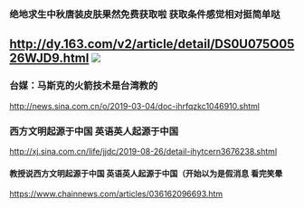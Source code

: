 ### 绝地求生中秋唐装皮肤果然免费获取啦 获取条件感觉相对挺简单哒
http://dy.163.com/v2/article/detail/DS0U075O0526WJD9.html
![](http://spider.nosdn.127.net/82d3656d89de303a01705fe7d67daf29.jpeg)
---
### 台媒：马斯克的火箭技术是台湾教的
http://news.sina.com.cn/o/2019-03-04/doc-ihrfqzkc1046910.shtml
### 西方文明起源于中国 英语英人起源于中国
http://xj.sina.com.cn/life/jjdc/2019-08-26/detail-ihytcern3676238.shtml
#### 教授说西方文明起源于中国 英语英人起源于中国（开始以为是假消息 看完笑晕
https://www.chainnews.com/articles/036162096693.htm